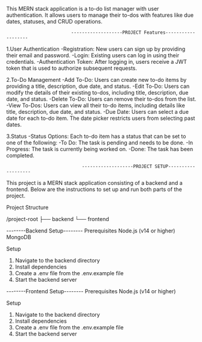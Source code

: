 This MERN stack application is a to-do list manager with user authentication. It allows users to manage their to-dos with features like due dates, statuses, and CRUD operations.

                            -------------------PROJECT Features-------------------
                                            
1.User Authentication
-Registration: New users can sign up by providing their email and password.
-Login: Existing users can log in using their credentials.
-Authentication Token: After logging in, users receive a JWT token that is used to authorize subsequent requests.

2.To-Do Management
-Add To-Do: Users can create new to-do items by providing a title, description, due date, and status.
-Edit To-Do: Users can modify the details of their existing to-dos, including title, description, due date, and status.
-Delete To-Do: Users can remove their to-dos from the list.
-View To-Dos: Users can view all their to-do items, including details like title, description, due date, and status.
-Due Date: Users can select a due date for each to-do item. The date picker restricts users from selecting past dates.

3.Status
-Status Options: Each to-do item has a status that can be set to one of the following:
-To Do: The task is pending and needs to be done.
-In Progress: The task is currently being worked on.
-Done: The task has been completed. 


                                -------------------PROJECT SETUP-------------------

This project is a MERN stack application consisting of a backend and a frontend. Below are the instructions to set up and run both parts of the project.

Project Structure

/project-root
  ├── backend
  └── frontend

--------Backend Setup--------
Prerequisites
Node.js (v14 or higher)
MongoDB

Setup
1. Navigate to the backend directory
2. Install dependencies
3. Create a .env file from the .env.example file
4. Start the backend server


--------Frontend Setup--------
Prerequisites
Node.js (v14 or higher)

Setup

1. Navigate to the backend directory
2. Install dependencies
3. Create a .env file from the .env.example file
4. Start the backend server
